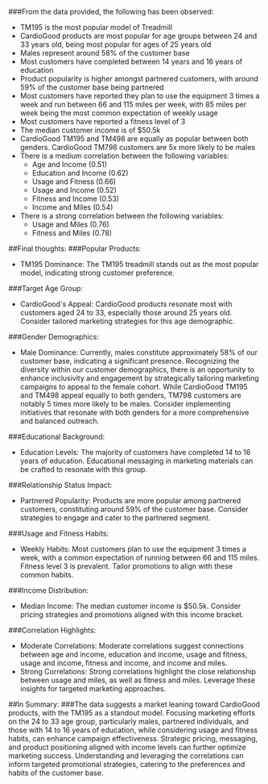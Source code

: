 ###From the data provided, the following has been observed:
- TM195 is the most popular model of Treadmill
- CardioGood products are most popular for age groups between 24 and 33 years old, being most popular for ages of 25 years old
- Males represent around 58% of the customer base
- Most customers have completed between 14 years and 16 years of education
- Product popularity is higher amongst partnered customers, with around 59% of the customer base being partnered
- Most customers have reported they plan to use the equipment 3 times a week and run between 66 and 115 miles per week, with 85 miles per week being the most common expectation of weekly usage
- Most customers have reported a fitness level of 3
- The median customer income is of $50.5k
- CardioGood TM195 and TM498 are equally as popular between both genders. CardioGood TM798 customers are 5x more likely to be males
- There is a medium correlation between the following variables:
    - Age and Income (0.51)
    - Education and Income (0.62)
    - Usage and Fitness (0.66)
    - Usage and Income (0.52)
    - Fitness and Income (0.53)
    - Income and Miles (0.54)
- There is a strong correlation between the following variables:
    - Usage and Miles (0.76)
    - Fitness and Miles (0.78)

##Final thoughts:
###Popular Products:
- TM195 Dominance: The TM195 treadmill stands out as the most popular model, indicating strong customer preference.

###Target Age Group:
- CardioGood's Appeal: CardioGood products resonate most with customers aged 24 to 33, especially those around 25 years old. Consider tailored marketing strategies for this age demographic.

###Gender Demographics:
- Male Dominance: Currently, males constitute approximately 58% of our customer base, indicating a significant presence. Recognizing the diversity within our customer demographics, there is an opportunity to enhance inclusivity and engagement by strategically tailoring marketing campaigns to appeal to the female cohort. While CardioGood TM195 and TM498 appeal equally to both genders, TM798 customers are notably 5 times more likely to be males. Consider implementing initiatives that resonate with both genders for a more comprehensive and balanced outreach. 

###Educational Background:
- Education Levels: The majority of customers have completed 14 to 16 years of education. Educational messaging in marketing materials can be crafted to resonate with this group.

###Relationship Status Impact:
- Partnered Popularity: Products are more popular among partnered customers, constituting around 59% of the customer base. Consider strategies to engage and cater to the partnered segment.

###Usage and Fitness Habits:
- Weekly Habits: Most customers plan to use the equipment 3 times a week, with a common expectation of running between 66 and 115 miles. Fitness level 3 is prevalent. Tailor promotions to align with these common habits.

###Income Distribution:
- Median Income: The median customer income is $50.5k. Consider pricing strategies and promotions aligned with this income bracket.

###Correlation Highlights:
- Moderate Correlations: Moderate correlations suggest connections between age and income, education and income, usage and fitness, usage and income, fitness and income, and income and miles.
- Strong Correlations: Strong correlations highlight the close relationship between usage and miles, as well as fitness and miles. Leverage these insights for targeted marketing approaches.

##In Summary:
###The data suggests a market leaning toward CardioGood products, with the TM195 as a standout model. Focusing marketing efforts on the 24 to 33 age group, particularly males, partnered individuals, and those with 14 to 16 years of education, while considering usage and fitness habits, can enhance campaign effectiveness. Strategic pricing, messaging, and product positioning aligned with income levels can further optimize marketing success. Understanding and leveraging the correlations can inform targeted promotional strategies, catering to the preferences and habits of the customer base.
